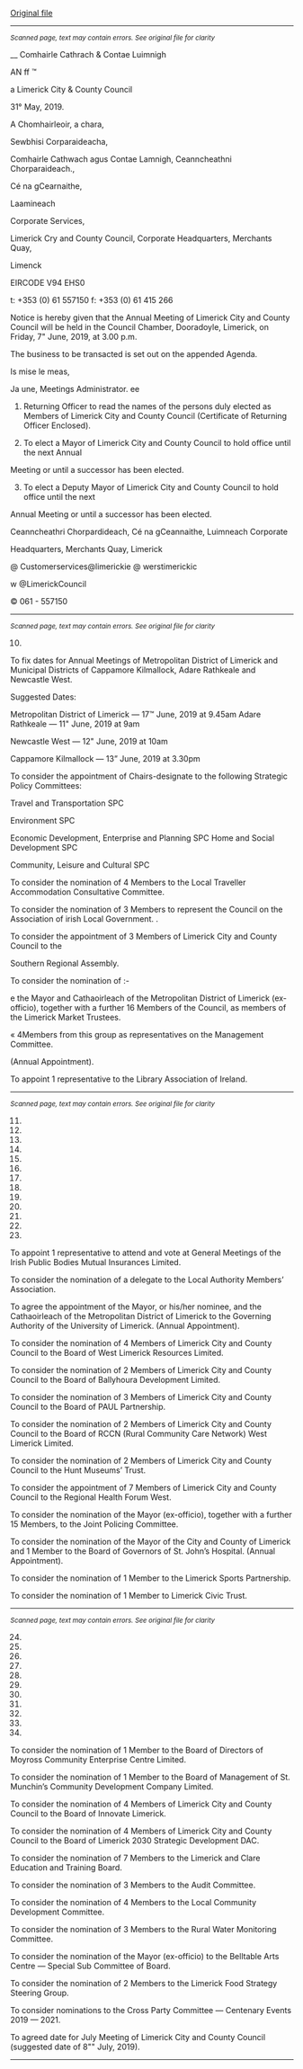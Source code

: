 [Original file](https://www.limerick.ie/sites/default/files/media/documents/2019-06/Agenda%20-%20Annual%20Meeting%20of%20Limerick%20City%20and%20County%20Council%20-%207th%20June%202019.pdf)

---
*<small>Scanned page, text may contain errors. See original file for clarity</small>*  

__ Comhairle Cathrach
& Contae Luimnigh

AN ff ™

a Limerick City
& County Council

31° May, 2019.

A Chomhairleoir, a chara,

Sewbhisi Corparaideacha,

Comhairle Cathwach agus Contae Lamnigh,
Ceanncheathni Chorparaideach.,

Cé na gCearnaithe,

Laamineach

Corporate Services,

Limerick Cry and County Council,
Corporate Headquarters,
Merchants Quay,

Limenck

EIRCODE V94 EHS0

t: +353 (0) 61 557150
f: +353 (0) 61 415 266

Notice is hereby given that the Annual Meeting of Limerick City and County Council will be held in
the Council Chamber, Dooradoyle, Limerick, on Friday, 7" June, 2019, at 3.00 p.m.

The business to be transacted is set out on the appended Agenda.

Is mise le meas,

Ja une,
Meetings Administrator.
ee

1. Returning Officer to read the names of the persons duly elected as Members of Limerick
City and County Council (Certificate of Returning Officer Enclosed).

2. To elect a Mayor of Limerick City and County Council to hold office until the next Annual

Meeting or until a successor has been elected.

3. To elect a Deputy Mayor of Limerick City and County Council to hold office until the next

Annual Meeting or until a successor has been elected.

Ceanncheathri Chorpardideach, Cé na gCeannaithe, Luimneach
Corporate

Headquarters, Merchants Quay, Limerick

@ Customerservices@limerickie
@ werstimerickic

w @LimerickCouncil

© 061 - 557150


---
*<small>Scanned page, text may contain errors. See original file for clarity</small>*  

10.

To fix dates for Annual Meetings of Metropolitan District of Limerick and Municipal
Districts of Cappamore Kilmallock, Adare Rathkeale and Newcastle West.

Suggested Dates:

Metropolitan District of Limerick — 17™ June, 2019 at 9.45am
Adare Rathkeale — 11" June, 2019 at 9am

Newcastle West — 12" June, 2019 at 10am

Cappamore Kilmallock — 13” June, 2019 at 3.30pm

To consider the appointment of Chairs-designate to the following Strategic Policy
Committees:

Travel and Transportation SPC

Environment SPC

Economic Development, Enterprise and Planning SPC
Home and Social Development SPC

Community, Leisure and Cultural SPC

To consider the nomination of 4 Members to the Local Traveller Accommodation
Consultative Committee.

To consider the nomination of 3 Members to represent the Council on the Association of
irish Local Government. .

To consider the appointment of 3 Members of Limerick City and County Council to the

Southern Regional Assembly.

To consider the nomination of :-

e the Mayor and Cathaoirleach of the Metropolitan District of Limerick (ex-officio),
together with a further 16 Members of the Council, as members of the Limerick Market
Trustees.

« 4Members from this group as representatives on the Management Committee.

(Annual Appointment).

To appoint 1 representative to the Library Association of Ireland.


---
*<small>Scanned page, text may contain errors. See original file for clarity</small>*  

11.

12.

13.

14.

15.

16.

17.

18.

19.

20.

21.

22.

23.

To appoint 1 representative to attend and vote at General Meetings of the Irish Public
Bodies Mutual Insurances Limited.

To consider the nomination of a delegate to the Local Authority Members’ Association.

To agree the appointment of the Mayor, or his/her nominee, and the Cathaoirleach of the
Metropolitan District of Limerick to the Governing Authority of the University of Limerick.
(Annual Appointment).

To consider the nomination of 4 Members of Limerick City and County Council to the Board
of West Limerick Resources Limited.

To consider the nomination of 2 Members of Limerick City and County Council to the Board
of Ballyhoura Development Limited.

To consider the nomination of 3 Members of Limerick City and County Council to the Board
of PAUL Partnership.

To consider the nomination of 2 Members of Limerick City and County Council to the Board
of RCCN (Rural Community Care Network) West Limerick Limited.

To consider the nomination of 2 Members of Limerick City and County Council to the Hunt
Museums’ Trust.

To consider the appointment of 7 Members of Limerick City and County Council to the
Regional Health Forum West.

To consider the nomination of the Mayor (ex-officio), together with a further 15 Members,
to the Joint Policing Committee.

To consider the nomination of the Mayor of the City and County of Limerick and 1 Member
to the Board of Governors of St. John’s Hospital.
(Annual Appointment).

To consider the nomination of 1 Member to the Limerick Sports Partnership.

To consider the nomination of 1 Member to Limerick Civic Trust.


---
*<small>Scanned page, text may contain errors. See original file for clarity</small>*  

24.

25.

26.

27.

28.

29.

30.

31.

32.

33.

35.

To consider the nomination of 1 Member to the Board of Directors of Moyross Community
Enterprise Centre Limited.

To consider the nomination of 1 Member to the Board of Management of St. Munchin’s
Community Development Company Limited.

To consider the nomination of 4 Members of Limerick City and County Council to the Board
of Innovate Limerick.

To consider the nomination of 4 Members of Limerick City and County Council to the Board
of Limerick 2030 Strategic Development DAC.

To consider the nomination of 7 Members to the Limerick and Clare Education and Training
Board.

To consider the nomination of 3 Members to the Audit Committee.

To consider the nomination of 4 Members to the Local Community Development
Committee.

To consider the nomination of 3 Members to the Rural Water Monitoring Committee.

To consider the nomination of the Mayor (ex-officio) to the Belltable Arts Centre — Special
Sub Committee of Board.

To consider the nomination of 2 Members to the Limerick Food Strategy Steering Group.

To consider nominations to the Cross Party Committee — Centenary Events 2019 — 2021.

To agreed date for July Meeting of Limerick City and County Council (suggested date of 8""
July, 2019).


---
